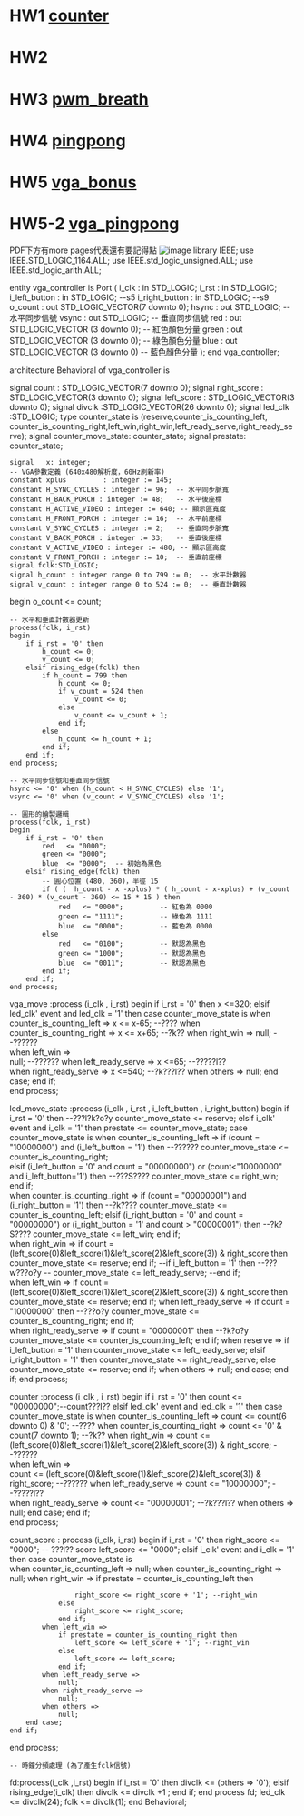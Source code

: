 # HW1  [counter](https://www.youtube.com/shorts/73Q8eGjqQkQ)


# HW2

# HW3  [pwm_breath](https://youtube.com/shorts/ERdG7_-1m0k?si=1AEDhDLYroMPUOqn)

# HW4  [pingpong](https://youtube.com/shorts/tOnv0RMuBEo?si=bTVY1dGMhjbBNnCr)

# HW5  [vga_bonus](https://www.youtube.com/watch?v=AdTL2_zqUU8)

# HW5-2 [vga_pingpong](https://www.youtube.com/watch?v=OKdsW8d9eu4)


PDF下方有more pages代表還有要記得點
![image](https://github.com/user-attachments/assets/ec38545f-94be-437d-8a51-3075212f07d5)
library IEEE;
use IEEE.STD_LOGIC_1164.ALL;
use IEEE.std_logic_unsigned.ALL;
use IEEE.std_logic_arith.ALL;

entity vga_controller is
    Port ( i_clk            : in STD_LOGIC;
           i_rst            : in STD_LOGIC;
           i_left_button    : in STD_LOGIC; --s5
           i_right_button   : in STD_LOGIC; --s9
           o_count          : out STD_LOGIC_VECTOR(7 downto 0);
           hsync     : out STD_LOGIC;       -- 水平同步信號
           vsync     : out STD_LOGIC;       -- 垂直同步信號
           red       : out STD_LOGIC_VECTOR (3 downto 0);  -- 紅色顏色分量
           green     : out STD_LOGIC_VECTOR (3 downto 0);  -- 綠色顏色分量
           blue      : out STD_LOGIC_VECTOR (3 downto 0)   -- 藍色顏色分量
           );
end vga_controller;

architecture Behavioral of vga_controller is
    
signal count            : STD_LOGIC_VECTOR(7 downto 0);
signal right_score      : STD_LOGIC_VECTOR(3 downto 0);
signal left_score       : STD_LOGIC_VECTOR(3 downto 0);
signal divclk           :STD_LOGIC_VECTOR(26 downto 0);
signal led_clk          :STD_LOGIC;
type counter_state is (reserve,counter_is_counting_left, counter_is_counting_right,left_win,right_win,left_ready_serve,right_ready_serve);
signal counter_move_state: counter_state;
signal prestate: counter_state;
    
    signal   x: integer;
    -- VGA參數定義 (640x480解析度，60Hz刷新率)
    constant xplus         : integer := 145;
    constant H_SYNC_CYCLES : integer := 96;  -- 水平同步脈寬
    constant H_BACK_PORCH : integer := 48;   -- 水平後座標
    constant H_ACTIVE_VIDEO : integer := 640; -- 顯示區寬度
    constant H_FRONT_PORCH : integer := 16;  -- 水平前座標
    constant V_SYNC_CYCLES : integer := 2;   -- 垂直同步脈寬
    constant V_BACK_PORCH : integer := 33;   -- 垂直後座標
    constant V_ACTIVE_VIDEO : integer := 480; -- 顯示區高度
    constant V_FRONT_PORCH : integer := 10;  -- 垂直前座標
    signal fclk:STD_LOGIC;
    signal h_count : integer range 0 to 799 := 0;  -- 水平計數器
    signal v_count : integer range 0 to 524 := 0;  -- 垂直計數器

begin
o_count <= count;



    -- 水平和垂直計數器更新
    process(fclk, i_rst)
    begin
        if i_rst = '0' then
            h_count <= 0;
            v_count <= 0;
        elsif rising_edge(fclk) then
            if h_count = 799 then
                h_count <= 0;
                if v_count = 524 then
                    v_count <= 0;
                else
                    v_count <= v_count + 1;
                end if;
            else
                h_count <= h_count + 1;
            end if;
        end if;
    end process;

    -- 水平同步信號和垂直同步信號
    hsync <= '0' when (h_count < H_SYNC_CYCLES) else '1';
    vsync <= '0' when (v_count < V_SYNC_CYCLES) else '1';

    -- 圓形的繪製邏輯
    process(fclk, i_rst)
    begin    
        if i_rst = '0' then
            red   <= "0000";
            green <= "0000";
            blue  <= "0000";  -- 初始為黑色
        elsif rising_edge(fclk) then
            -- 圓心位置 (480, 360)，半徑 15
            if ( (  h_count - x -xplus) * ( h_count - x-xplus) + (v_count - 360) * (v_count - 360) <= 15 * 15 ) then
                red   <= "0000";         -- 紅色為 0000
                green <= "1111";         -- 綠色為 1111
                blue  <= "0000";         -- 藍色為 0000
            else
                red   <= "0100";         -- 默認為黑色
                green <= "1000";         -- 默認為黑色
                blue  <= "0011";         -- 默認為黑色
            end if;
        end if;
    end process;



vga_move :process (i_clk , i_rst)
begin
    if i_rst = '0' then
        x <=320; 
    elsif led_clk' event and led_clk = '1' then
        case counter_move_state is 
            when counter_is_counting_left =>
                x <= x-65; --????
            when counter_is_counting_right =>
               x <= x+65; --?k??
            when right_win =>
                null; --??????                         
            when left_win =>    
                null;  --??????
            when left_ready_serve =>
                x <=65; --?????l??                          
            when right_ready_serve =>
                x <=540; --?k???l??
            when others =>
                null;
        end case;
    end if;                
end process;



led_move_state :process (i_clk , i_rst , i_left_button , i_right_button)
begin
    if  i_rst = '0'  then --???l?k?o?y
            counter_move_state <= reserve;
    elsif i_clk' event and i_clk = '1' then
        prestate <= counter_move_state;
        case counter_move_state is 
            when counter_is_counting_left =>
                if (count = "10000000") and (i_left_button = '1') then --??????
                    counter_move_state <= counter_is_counting_right;             
                elsif (i_left_button = '0' and count = "00000000") or (count<"10000000" and i_left_button='1') then --???S????
                    counter_move_state <= right_win;   
                end if;                   
            when counter_is_counting_right =>
                if (count = "00000001") and (i_right_button = '1') then --?k????
                    counter_move_state <= counter_is_counting_left;
                elsif (i_right_button = '0' and count = "00000000") or (i_right_button = '1' and count > "00000001") then --?k?S????
                    counter_move_state <= left_win;
                end if;    
            when right_win =>
                if count = (left_score(0)&left_score(1)&left_score(2)&left_score(3)) & right_score then
                    counter_move_state <= reserve;
                end if;
                --if i_left_button = '1' then --???w???o?y
                --    counter_move_state <= left_ready_serve;
                --end if;                           
            when left_win =>
                if count = (left_score(0)&left_score(1)&left_score(2)&left_score(3)) & right_score then
                    counter_move_state <= reserve;
                end if;
            when left_ready_serve =>
                if count = "10000000" then --???o?y
                    counter_move_state <= counter_is_counting_right;
                end if;                           
            when right_ready_serve =>
                if count = "00000001" then --?k?o?y
                    counter_move_state <= counter_is_counting_left;
                end if;
            when reserve =>
                if i_left_button = '1' then
                    counter_move_state <= left_ready_serve;
                elsif i_right_button = '1' then 
                    counter_move_state <= right_ready_serve;
                else
                    counter_move_state <= reserve;
                end if;
            when others =>
                null;
        end case;
    end if;
end process;

counter :process (i_clk , i_rst)
begin
    if i_rst = '0' then
        count <= "00000000";--count???l?? 
    elsif led_clk' event and led_clk = '1' then
        case counter_move_state is 
            when counter_is_counting_left =>
                count <= count(6 downto 0) & '0'; --????
            when counter_is_counting_right =>
                count <= '0' & count(7 downto 1); --?k??
            when right_win =>
                count <= (left_score(0)&left_score(1)&left_score(2)&left_score(3)) & right_score; --??????                         
            when left_win =>    
                count <= (left_score(0)&left_score(1)&left_score(2)&left_score(3)) & right_score;  --??????
            when left_ready_serve =>
                count <= "10000000"; --?????l??                          
            when right_ready_serve =>
                count <= "00000001"; --?k???l??
            when others =>
                null;
        end case;
    end if;                
end process;

count_score : process (i_clk, i_rst)
begin
    if i_rst = '0' then
        right_score <= "0000"; -- ???l?? score
        left_score  <= "0000"; 
    elsif i_clk' event and i_clk = '1' then
        case counter_move_state is  
            when counter_is_counting_left =>
                null; 
            when counter_is_counting_right =>
                null; 
            when right_win =>
                if prestate = counter_is_counting_left then
                
                    right_score <= right_score + '1'; --right_win  
                else
                    right_score <= right_score;
                end if;
            when left_win =>    
                if prestate = counter_is_counting_right then                
                    left_score <= left_score + '1'; --right_win  
                else
                    left_score <= left_score;
                end if;
            when left_ready_serve =>
                null;                         
            when right_ready_serve =>
                null;
            when others =>
                null;             
        end case;    
    end if;
end process;


    -- 時鐘分頻處理 (為了產生fclk信號)
  fd:process(i_clk ,i_rst)
begin
if i_rst = '0' then 
    divclk <= (others => '0');
elsif rising_edge(i_clk) then
    divclk <= divclk +1 ;
end if;
end process fd;
led_clk <= divclk(24);
fclk <= divclk(1); 
end Behavioral;
